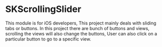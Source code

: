 # SKScrollingSlider
This module is for iOS developers, This project mainly deals with sliding tabs or buttons. In this project there are bunch of buttons and views, scrolling the views will also change the buttons, User can also click on a particular button to go to a specific view.
